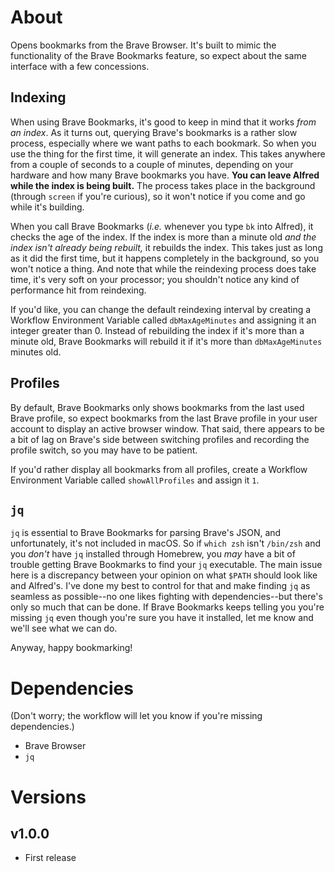# About

Opens bookmarks from the Brave Browser. It's built to mimic the functionality of the Brave Bookmarks feature, so expect about the same interface with a few concessions.

## Indexing

When using Brave Bookmarks, it's good to keep in mind that it works *from an index*. As it turns out, querying Brave's bookmarks is a rather slow process, especially where we want paths to each bookmark. So when you use the thing for the first time, it will generate an index. This takes anywhere from a couple of seconds to a couple of minutes, depending on your hardware and how many Brave bookmarks you have. **You can leave Alfred while the index is being built.** The process takes place in the background (through `screen` if you're curious), so it won't notice if you come and go while it's building.

When you call Brave Bookmarks (*i.e.* whenever you type `bk` into Alfred), it checks the age of the index. If the index is more than a minute old *and the index isn't already being rebuilt,* it rebuilds the index. This takes just as long as it did the first time, but it happens completely in the background, so you won't notice a thing. And note that while the reindexing process does take time, it's very soft on your processor; you shouldn't notice any kind of performance hit from reindexing.

If you'd like, you can change the default reindexing interval by creating a Workflow Environment Variable called `dbMaxAgeMinutes` and assigning it an integer greater than 0. Instead of rebuilding the index if it's more than a minute old, Brave Bookmarks will rebuild it if it's more than `dbMaxAgeMinutes` minutes old.

## Profiles

By default, Brave Bookmarks only shows bookmarks from the last used Brave profile, so expect bookmarks from the last Brave profile in your user account to display an active browser window. That said, there appears to be a bit of lag on Brave's side between switching profiles and recording the profile switch, so you may have to be patient.

If you'd rather display all bookmarks from all profiles, create a Workflow Environment Variable called `showAllProfiles` and assign it `1`.

## `jq`

`jq` is essential to Brave Bookmarks for parsing Brave's JSON, and unfortunately, it's not included in macOS. So if `which zsh` isn't `/bin/zsh` and you *don't* have `jq` installed through Homebrew, you *may* have a bit of trouble getting Brave Bookmarks to find your `jq` executable. The main issue here is a discrepancy between your opinion on what `$PATH` should look like and Alfred's. I've done my best to control for that and make finding `jq` as seamless as possible--no one likes fighting with dependencies--but there's only so much that can be done. If Brave Bookmarks keeps telling you you're missing `jq` even though you're sure you have it installed, let me know and we'll see what we can do.

Anyway, happy bookmarking!

# Dependencies

(Don't worry; the workflow will let you know if you're missing dependencies.)

- Brave Browser
- `jq`

# Versions

## v1.0.0

- First release
